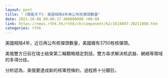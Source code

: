 ```yaml
---
layout: post
title: "《環看天下》：美國相隔4年再公布核彈頭數量"
date: 2021-10-08 09:06:17.000000000 +08:00
link: https://news.rthk.hk/rthk/ch/component/k2/1614097-20211008.htm
categories: rthk
---
```


美國相隔4年，近日再公布核彈頭數量，美國擁有3750枚核彈頭。

美俄雙方日前在瑞士結束第二輪戰略穩定對話，雙方尋求解決核武器、網絡等領域的多項分歧。

分析認為，美俄要達成新的核軍控條約，過程將十分艱巨。
